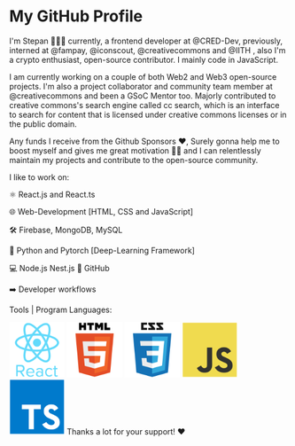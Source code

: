 <html lang="en">
<head>
    <meta charset="UTF-8">
    <meta name="viewport" content="width=device-width, initial-scale=1.0">
    <link rel="stylesheet" href="styles.css">
</head>
<body>

<div class="header">
    <h1>My GitHub Profile</h1>
</div>

</body>
</html>


I'm Stepan 👨🏽‍💻 currently, a frontend developer at @CRED-Dev, previously, interned at @fampay, @iconscout, @creativecommons and @IITH , also I'm a crypto enthusiast, open-source contributor. I mainly code in JavaScript.

I am currently working on a couple of both Web2 and Web3 open-source projects. I'm also a project collaborator and community team member at @creativecommons and been a GSoC Mentor too. Majorly contributed to creative commons's search engine called cc search, which is an interface to search for content that is licensed under creative commons licenses or in the public domain.

Any funds I receive from the Github Sponsors ❤️, Surely gonna help me to boost myself and gives me great motivation 💪🏽 and I can relentlessly maintain my projects and contribute to the open-source community.

I like to work on:

⚛️ React.js and React.ts

🌐 Web-Development [HTML, CSS and JavaScript]

🛠 Firebase, MongoDB, MySQL

🐍 Python and Pytorch [Deep-Learning Framework]

💻 Node.js Nest.js
🐙 GitHub

➡️ Developer workflows




Tools | Program Languages:


<img class="ml-4 w-8 h-8 sm:w-10 sm:h-10" src="https://raw.githubusercontent.com/devicons/devicon/master/icons/react/react-original-wordmark.svg" alt="react" height="100">


<img class="ml-4 w-8 h-8 sm:w-10 sm:h-10" src="https://raw.githubusercontent.com/devicons/devicon/master/icons/html5/html5-original-wordmark.svg" alt="html5" height="100">


<img class="ml-4 w-8 h-8 sm:w-10 sm:h-10" src="https://raw.githubusercontent.com/devicons/devicon/master/icons/css3/css3-original-wordmark.svg" alt="css3" height="100">


<img class="ml-4 w-8 h-8 sm:w-10 sm:h-10" src="https://raw.githubusercontent.com/devicons/devicon/master/icons/javascript/javascript-original.svg" alt="javascript" height="100">


<img class="ml-4 w-8 h-8 sm:w-10 sm:h-10" src="https://raw.githubusercontent.com/devicons/devicon/master/icons/typescript/typescript-original.svg" alt="typescript" height="100">
Thanks a lot for your support! ❤️

